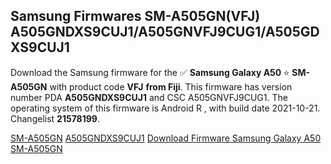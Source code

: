 <h2>Samsung Firmwares SM-A505GN(VFJ) A505GNDXS9CUJ1/A505GNVFJ9CUG1/A505GDXS9CUJ1</h2>
Download the Samsung firmware for the ✅ <strong>Samsung Galaxy A50 </strong> ⭐ <strong>SM-A505GN</strong> with product code <strong>VFJ</strong> <strong> from Fiji</strong>. This firmware has version number PDA <strong>A505GNDXS9CUJ1</strong> and CSC A505GNVFJ9CUG1. The operating system of this firmware is Android R , with build date 2021-10-21. Changelist <strong>21578199</strong>.


[SM-A505GN](https://samfirm.shop/samsung/model/SM-A505GN)
[A505GNDXS9CUJ1](https://samfirm.shop/samsung/pda/A505GNDXS9CUJ1)
[Download Firmware Samsung Galaxy A50 SM-A505GN](https://samfirm.shop/samsung/firmware/467635)
